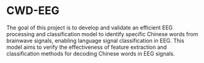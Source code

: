 # CWD-EEG
 The goal of this project is to develop and validate an efficient EEG processing and classification model to identify specific Chinese words from brainwave signals, enabling language signal classification in EEG. This model aims to verify the effectiveness of feature extraction and classification methods for decoding Chinese words in EEG signals.
